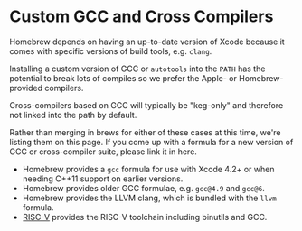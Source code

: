 # Custom GCC and Cross Compilers

Homebrew depends on having an up-to-date version of Xcode because it comes with
specific versions of build tools, e.g. `clang`.

Installing a custom version of GCC or `autotools` into the `PATH` has the
potential to break lots of compiles so we prefer the Apple- or Homebrew-provided
compilers.

Cross-compilers based on GCC will typically be "keg-only" and therefore not
linked into the path by default.

Rather than merging in brews for either of these cases at this time, we're
listing them on this page. If you come up with a formula for a new version of
GCC or cross-compiler suite, please link it in here.

- Homebrew provides a `gcc` formula for use with Xcode 4.2+ or when needing
  C++11 support on earlier versions.
- Homebrew provides older GCC formulae, e.g. `gcc@4.9` and `gcc@6`.
- Homebrew provides the LLVM clang, which is bundled with the `llvm` formula.
- [RISC-V](https://github.com/riscv/homebrew-riscv) provides the RISC-V
  toolchain including binutils and GCC.
